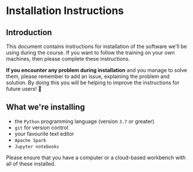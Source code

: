 # Installation Instructions

## Introduction

This document contains instructions for installation of the software we'll be using during the
course. If you want to follow the training on your own machines, then please complete these
instructions.

**If you encounter any problem during installation** and you manage to solve them, please remember
to add an issue, explaining the problem and solution. By doing this you will be helping to improve
the instructions for future users! :tada:

## What we're installing

- the `Python` programming language (version `3.7` or greater)
- `git` for version control
- your favourite text editor
- `Apache Spark`
- `Jupyter notebooks`

Please ensure that you have a computer or a cloud-based workbench with all of these installed.

